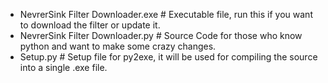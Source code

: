 

- NevrerSink Filter Downloader.exe # Executable file, run this if you want to download the filter or update it.
- NevrerSink Filter Downloader.py # Source Code for those who know python and want to make some crazy changes.
- Setup.py # Setup file for py2exe, it will be used for compiling the source into a single .exe file.